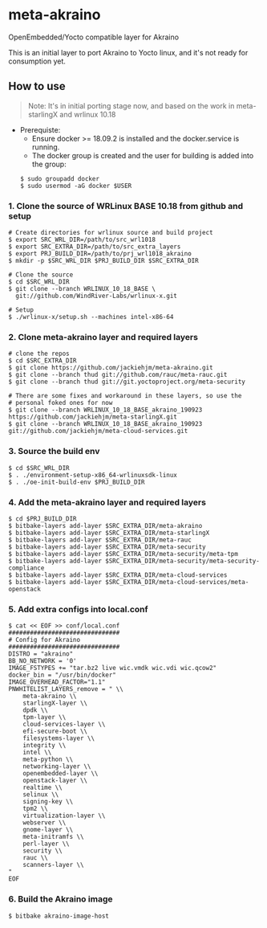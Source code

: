 # meta-akraino
OpenEmbedded/Yocto compatible layer for Akraino

This is an initial layer to port Akraino to Yocto linux, and it's not ready for consumption yet.

## How to use

> Note: It's in initial porting stage now, and based on the work in meta-starlingX and wrlinux 10.18

* Prerequiste:
  * Ensure docker >= 18.09.2 is installed and the docker.service is running.
  * The docker group is created and the user for building is added into the group:
  ```
  $ sudo groupadd docker
  $ sudo usermod -aG docker $USER
  ```

### 1. Clone the source of WRLinux BASE 10.18 from github and setup

```shell
# Create directories for wrlinux source and build project
$ export SRC_WRL_DIR=/path/to/src_wrl1018
$ export SRC_EXTRA_DIR=/path/to/src_extra_layers
$ export PRJ_BUILD_DIR=/path/to/prj_wrl1018_akraino
$ mkdir -p $SRC_WRL_DIR $PRJ_BUILD_DIR $SRC_EXTRA_DIR

# Clone the source
$ cd $SRC_WRL_DIR
$ git clone --branch WRLINUX_10_18_BASE \
  git://github.com/WindRiver-Labs/wrlinux-x.git

# Setup
$ ./wrlinux-x/setup.sh --machines intel-x86-64
```

### 2. Clone meta-akraino layer and required layers

```
# clone the repos
$ cd $SRC_EXTRA_DIR
$ git clone https://github.com/jackiehjm/meta-akraino.git
$ git clone --branch thud git://github.com/rauc/meta-rauc.git
$ git clone --branch thud git://git.yoctoproject.org/meta-security

# There are some fixes and workaround in these layers, so use the
# personal foked ones for now
$ git clone --branch WRLINUX_10_18_BASE_akraino_190923 https://github.com/jackiehjm/meta-starlingX.git
$ git clone --branch WRLINUX_10_18_BASE_akraino_190923 git://github.com/jackiehjm/meta-cloud-services.git
```

### 3. Source the build env

```shell
$ cd $SRC_WRL_DIR
$ . ./environment-setup-x86_64-wrlinuxsdk-linux
$ . ./oe-init-build-env $PRJ_BUILD_DIR
```


### 4. Add the meta-akraino layer and required layers
```
$ cd $PRJ_BUILD_DIR
$ bitbake-layers add-layer $SRC_EXTRA_DIR/meta-akraino
$ bitbake-layers add-layer $SRC_EXTRA_DIR/meta-starlingX
$ bitbake-layers add-layer $SRC_EXTRA_DIR/meta-rauc
$ bitbake-layers add-layer $SRC_EXTRA_DIR/meta-security
$ bitbake-layers add-layer $SRC_EXTRA_DIR/meta-security/meta-tpm
$ bitbake-layers add-layer $SRC_EXTRA_DIR/meta-security/meta-security-compliance
$ bitbake-layers add-layer $SRC_EXTRA_DIR/meta-cloud-services
$ bitbake-layers add-layer $SRC_EXTRA_DIR/meta-cloud-services/meta-openstack
```

### 5. Add extra configs into local.conf

```
$ cat << EOF >> conf/local.conf
###############################
# Config for Akraino
###############################
DISTRO = "akraino"
BB_NO_NETWORK = '0'
IMAGE_FSTYPES += "tar.bz2 live wic.vmdk wic.vdi wic.qcow2"
docker_bin = "/usr/bin/docker"
IMAGE_OVERHEAD_FACTOR="1.1"
PNWHITELIST_LAYERS_remove = " \\
    meta-akraino \\
    starlingX-layer \\
    dpdk \\
    tpm-layer \\
    cloud-services-layer \\
    efi-secure-boot \\
    filesystems-layer \\
    integrity \\
    intel \\
    meta-python \\
    networking-layer \\
    openembedded-layer \\
    openstack-layer \\
    realtime \\
    selinux \\
    signing-key \\
    tpm2 \\
    virtualization-layer \\
    webserver \\
    gnome-layer \\
    meta-initramfs \\
    perl-layer \\
    security \\
    rauc \\
    scanners-layer \\
"
EOF

```

### 6. Build the Akraino image
```
$ bitbake akraino-image-host
```
